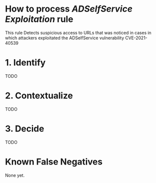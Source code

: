 # How to process *ADSelfService Exploitation* rule
This rule Detects suspicious access to URLs that was noticed in cases in which attackers exploitated the ADSelfService vulnerability CVE-2021-40539

# 1. Identify
TODO

# 2. Contextualize
TODO

# 3. Decide
TODO

# Known False Negatives
None yet.
